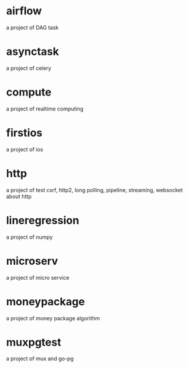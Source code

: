 # airflow
a project of DAG task
# asynctask
a project of celery
# compute
a project of realtime computing
# firstios
a project of ios
# http
a project of test csrf, http2, long polling, pipeline, streaming, websocket about http
# lineregression
a project of numpy
# microserv
a project of micro service
# moneypackage
a project of money package algorithm
# muxpgtest
a project of mux and go-pg